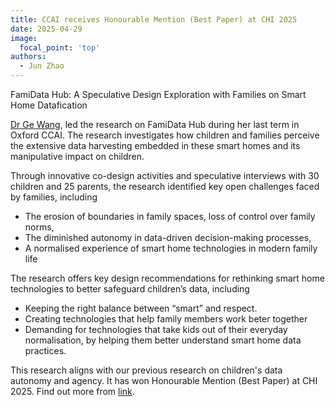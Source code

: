 ```yaml
---
title: CCAI receives Honourable Mention (Best Paper) at CHI 2025
date: 2025-04-29
image:
  focal_point: 'top'
authors:
  - Jun Zhao
---
```



FamiData Hub: A Speculative Design Exploration with Families on Smart Home Datafication



[Dr Ge Wang](https://tiffanygewang.com), led the research on FamiData Hub during her last term in Oxford CCAI. The research investigates how children and families perceive the extensive data harvesting embedded in these smart homes and its manipulative impact on children. 

Through innovative co-design activities and speculative interviews with 30 children and 25 parents, the research identified key open challenges faced by families, including
* The erosion of boundaries in family spaces, loss of control over family norms,
* The diminished autonomy in data-driven decision-making processes,
* A normalised experience of smart home technologies in modern family life


The research offers key design recommendations for rethinking smart home technologies to better safeguard children’s data, including

* Keeping the right balance between “smart” and respect.
* Creating technologies that help family members work beter together
* Demanding for technologies that take kids out of their everyday normalisation, by helping them better understand smart home data practices.

This research aligns with our previous research on children's data autonomy and agency. It has won Honourable Mention (Best Paper) at CHI 2025. Find out more from [link](https://oxfordccai.org/publication/).
